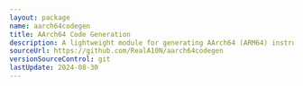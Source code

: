 ```yaml
---
layout: package
name: aarch64codegen
title: AArch64 Code Generation
description: A lightweight module for generating AArch64 (ARM64) instructions and code. 
sourceUrl: https://github.com/RealA10N/aarch64codegen
versionSourceControl: git
lastUpdate: 2024-08-30
---
```

